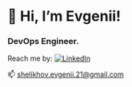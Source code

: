 <div id="header">
  <h1>👋 Hi, I’m Evgenii!</h1>
  <h3>DevOps Engineer.</h3>
</div>
Reach me by:
<a href="https://www.linkedin.com/in/evgenii-shelikhov-04b721225/">
  <img src="https://img.shields.io/badge/LinkedIn-blue?style=for-the-badgelogo=linkedinlogoColor=white" alt="LinkedIn">
</a>

📫 shelikhov.evgenii.21@gmail.com
